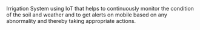  Irrigation System using IoT that helps to continuously monitor the condition of the soil and weather and to get alerts on mobile based on any abnormality and thereby taking appropriate actions.
